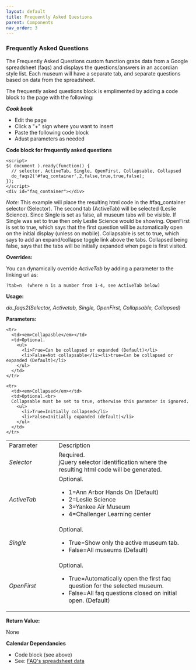 ```yaml
---
layout: default
title: Frequently Asked Questions
parent: Components
nav_order: 3
---
```


### Frequently Asked Questions

The Frequently Asked Questions custom function grabs data from a Google spreadsheet (faqs) and displays the questions/answers in an accordian style list.  Each museum will have a separate tab, and separate questions based on data from the spreadsheet. 

The frequently asked questions block is emplimented by adding a code block to the page with the following:

***Cook book***
- Edit the page
- Click a "+" sign where you want to insert 
- Paste the following code block
- Adust parameters as needed

**Code block for frequently asked questions**
```
<script>
$( document ).ready(function() { 
  // selector, ActiveTab, Single, OpenFirst, Collapsable, Collapsed 
  do_faqs2('#faq_container',2,false,true,true,false);
});
</script>
<div id="faq_container"></div>
```
*Note:* This example will place the resulting html code in the #faq_container selector (Selector).  The second tab (ActiveTab) will be selected (Leslie Science).  Since Single is set as false, all museum tabs will be visible.  If Single was set to true then only Leslie Science would be showing.  OpenFirst is set to true, which says that the first question will be automatically open on the initial display (unless on mobile). Collapsable is set to true, which says to add an expand/collapse toggle link above the tabs.  Collapsed being false, says that the tabs will be initially expanded when page is first visited.  

**Overrides:**

You can dynamically override *ActiveTab* by adding a parameter to the linking url as:

```
?tab=n  (where n is a number from 1-4, see ActiveTab below)
```

**Usage:**

*do_faqs2(Selector, Activetab, Single, OpenFirst, Collapsable, Collapsed)*

**Parameters:**

<table class="ws-table-all notranslate"> 
  <tbody>
    <tr class="tableTop">
     <td style="width:120px">Parameter</td>
     <td>Description</td>
    </tr>
    <tr>
      <td><em>Selector</em></td>
      <td>Required.<br>jQuery selector identification where the resulting html code will be generated.</td>
    </tr>
    <tr class="w3-white">
      <td><em>ActiveTab</em></td>
      <td>Optional.
        <ul>
          <li>1=Ann Arbor Hands On (Default)</li>
          <li>2=Leslie Science</li>
          <li>3=Yankee Air Museum</li>
          <li>4=Challenger Learning center</li>
        </ul>
     </td>
    </tr>
    <tr>
      <td><em>Single</em></td>
      <td>Optional.
        <ul>
          <li>True=Show only the active museum tab.</li>
          <li>False=All museums (Default)</li>
        </ul>
      </td>
    </tr>
    <tr>
      <td><em>OpenFirst</em></td>
      <td>Optional.
        <ul>
          <li>True=Automatically open the first faq question for the selected museum.</li>
          <li>False=All faq questions closed on initial open. (Default)</li>
        </ul>
      </td>
    </tr>

    <tr>
      <td><em>Collapasble</em></td>
      <td>Optional.
        <ul>
          <li>Frue=Can be collapsed or expanded (Default)</li>
          <li>False=Not collapsable</li><li>true=Can be collapsed or expanded (Default)</li>
        </ul>
      </td>
    </tr>

    <tr>
      <td><em>Collapsed</em></td>
      <td>Optional.<br>
      Collapsable must be set to true, otherwise this paramter is ignored.
        <ul>
          <li>True=Initially collapsed</li>
          <li>False=Initially expanded (default)</li>
        </ul>
      </td>
    </tr>

  </tbody>
</table>

**Return Value:**

None


**Calendar Dependancies**
- Code block (see above)
- See: [FAQ's spreadsheet data]({{site.mybase}}/spreadsheets/faq.html)

